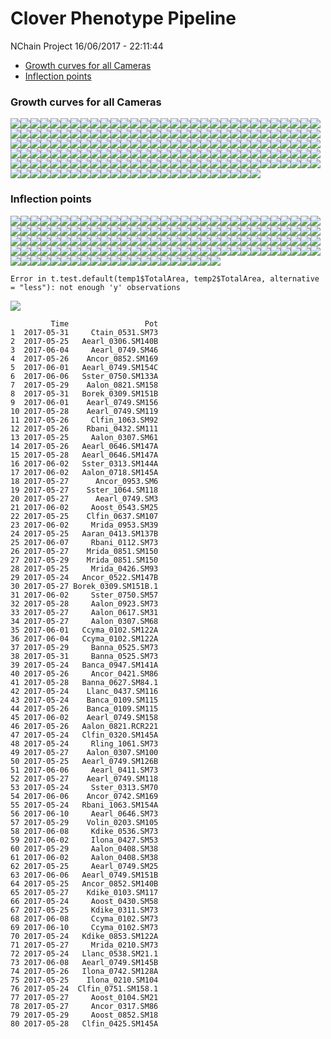 Clover Phenotype Pipeline
================
NChain Project
16/06/2017 - 22:11:44

-   [Growth curves for all Cameras](#growth-curves-for-all-cameras)
-   [Inflection points](#inflection-points)

### Growth curves for all Cameras

![](Report_files/figure-markdown_github/unnamed-chunk-3-1.png)![](Report_files/figure-markdown_github/unnamed-chunk-3-2.png)![](Report_files/figure-markdown_github/unnamed-chunk-3-3.png)![](Report_files/figure-markdown_github/unnamed-chunk-3-4.png)![](Report_files/figure-markdown_github/unnamed-chunk-3-5.png)![](Report_files/figure-markdown_github/unnamed-chunk-3-6.png)![](Report_files/figure-markdown_github/unnamed-chunk-3-7.png)![](Report_files/figure-markdown_github/unnamed-chunk-3-8.png)![](Report_files/figure-markdown_github/unnamed-chunk-3-9.png)![](Report_files/figure-markdown_github/unnamed-chunk-3-10.png)![](Report_files/figure-markdown_github/unnamed-chunk-3-11.png)![](Report_files/figure-markdown_github/unnamed-chunk-3-12.png)![](Report_files/figure-markdown_github/unnamed-chunk-3-13.png)![](Report_files/figure-markdown_github/unnamed-chunk-3-14.png)![](Report_files/figure-markdown_github/unnamed-chunk-3-15.png)![](Report_files/figure-markdown_github/unnamed-chunk-3-16.png)![](Report_files/figure-markdown_github/unnamed-chunk-3-17.png)![](Report_files/figure-markdown_github/unnamed-chunk-3-18.png)![](Report_files/figure-markdown_github/unnamed-chunk-3-19.png)![](Report_files/figure-markdown_github/unnamed-chunk-3-20.png)![](Report_files/figure-markdown_github/unnamed-chunk-3-21.png)![](Report_files/figure-markdown_github/unnamed-chunk-3-22.png)![](Report_files/figure-markdown_github/unnamed-chunk-3-23.png)![](Report_files/figure-markdown_github/unnamed-chunk-3-24.png)![](Report_files/figure-markdown_github/unnamed-chunk-3-25.png)![](Report_files/figure-markdown_github/unnamed-chunk-3-26.png)![](Report_files/figure-markdown_github/unnamed-chunk-3-27.png)![](Report_files/figure-markdown_github/unnamed-chunk-3-28.png)![](Report_files/figure-markdown_github/unnamed-chunk-3-29.png)![](Report_files/figure-markdown_github/unnamed-chunk-3-30.png)![](Report_files/figure-markdown_github/unnamed-chunk-3-31.png)![](Report_files/figure-markdown_github/unnamed-chunk-3-32.png)![](Report_files/figure-markdown_github/unnamed-chunk-3-33.png)![](Report_files/figure-markdown_github/unnamed-chunk-3-34.png)![](Report_files/figure-markdown_github/unnamed-chunk-3-35.png)![](Report_files/figure-markdown_github/unnamed-chunk-3-36.png)![](Report_files/figure-markdown_github/unnamed-chunk-3-37.png)![](Report_files/figure-markdown_github/unnamed-chunk-3-38.png)![](Report_files/figure-markdown_github/unnamed-chunk-3-39.png)![](Report_files/figure-markdown_github/unnamed-chunk-3-40.png)![](Report_files/figure-markdown_github/unnamed-chunk-3-41.png)![](Report_files/figure-markdown_github/unnamed-chunk-3-42.png)![](Report_files/figure-markdown_github/unnamed-chunk-3-43.png)![](Report_files/figure-markdown_github/unnamed-chunk-3-44.png)![](Report_files/figure-markdown_github/unnamed-chunk-3-45.png)![](Report_files/figure-markdown_github/unnamed-chunk-3-46.png)![](Report_files/figure-markdown_github/unnamed-chunk-3-47.png)![](Report_files/figure-markdown_github/unnamed-chunk-3-48.png)![](Report_files/figure-markdown_github/unnamed-chunk-3-49.png)![](Report_files/figure-markdown_github/unnamed-chunk-3-50.png)![](Report_files/figure-markdown_github/unnamed-chunk-3-51.png)![](Report_files/figure-markdown_github/unnamed-chunk-3-52.png)![](Report_files/figure-markdown_github/unnamed-chunk-3-53.png)![](Report_files/figure-markdown_github/unnamed-chunk-3-54.png)![](Report_files/figure-markdown_github/unnamed-chunk-3-55.png)![](Report_files/figure-markdown_github/unnamed-chunk-3-56.png)![](Report_files/figure-markdown_github/unnamed-chunk-3-57.png)![](Report_files/figure-markdown_github/unnamed-chunk-3-58.png)![](Report_files/figure-markdown_github/unnamed-chunk-3-59.png)![](Report_files/figure-markdown_github/unnamed-chunk-3-60.png)![](Report_files/figure-markdown_github/unnamed-chunk-3-61.png)![](Report_files/figure-markdown_github/unnamed-chunk-3-62.png)![](Report_files/figure-markdown_github/unnamed-chunk-3-63.png)![](Report_files/figure-markdown_github/unnamed-chunk-3-64.png)![](Report_files/figure-markdown_github/unnamed-chunk-3-65.png)![](Report_files/figure-markdown_github/unnamed-chunk-3-66.png)![](Report_files/figure-markdown_github/unnamed-chunk-3-67.png)![](Report_files/figure-markdown_github/unnamed-chunk-3-68.png)![](Report_files/figure-markdown_github/unnamed-chunk-3-69.png)![](Report_files/figure-markdown_github/unnamed-chunk-3-70.png)![](Report_files/figure-markdown_github/unnamed-chunk-3-71.png)![](Report_files/figure-markdown_github/unnamed-chunk-3-72.png)![](Report_files/figure-markdown_github/unnamed-chunk-3-73.png)![](Report_files/figure-markdown_github/unnamed-chunk-3-74.png)![](Report_files/figure-markdown_github/unnamed-chunk-3-75.png)![](Report_files/figure-markdown_github/unnamed-chunk-3-76.png)![](Report_files/figure-markdown_github/unnamed-chunk-3-77.png)![](Report_files/figure-markdown_github/unnamed-chunk-3-78.png)![](Report_files/figure-markdown_github/unnamed-chunk-3-79.png)![](Report_files/figure-markdown_github/unnamed-chunk-3-80.png)![](Report_files/figure-markdown_github/unnamed-chunk-3-81.png)![](Report_files/figure-markdown_github/unnamed-chunk-3-82.png)![](Report_files/figure-markdown_github/unnamed-chunk-3-83.png)![](Report_files/figure-markdown_github/unnamed-chunk-3-84.png)![](Report_files/figure-markdown_github/unnamed-chunk-3-85.png)![](Report_files/figure-markdown_github/unnamed-chunk-3-86.png)![](Report_files/figure-markdown_github/unnamed-chunk-3-87.png)![](Report_files/figure-markdown_github/unnamed-chunk-3-88.png)![](Report_files/figure-markdown_github/unnamed-chunk-3-89.png)![](Report_files/figure-markdown_github/unnamed-chunk-3-90.png)![](Report_files/figure-markdown_github/unnamed-chunk-3-91.png)![](Report_files/figure-markdown_github/unnamed-chunk-3-92.png)![](Report_files/figure-markdown_github/unnamed-chunk-3-93.png)![](Report_files/figure-markdown_github/unnamed-chunk-3-94.png)![](Report_files/figure-markdown_github/unnamed-chunk-3-95.png)![](Report_files/figure-markdown_github/unnamed-chunk-3-96.png)![](Report_files/figure-markdown_github/unnamed-chunk-3-97.png)![](Report_files/figure-markdown_github/unnamed-chunk-3-98.png)![](Report_files/figure-markdown_github/unnamed-chunk-3-99.png)![](Report_files/figure-markdown_github/unnamed-chunk-3-100.png)![](Report_files/figure-markdown_github/unnamed-chunk-3-101.png)![](Report_files/figure-markdown_github/unnamed-chunk-3-102.png)![](Report_files/figure-markdown_github/unnamed-chunk-3-103.png)![](Report_files/figure-markdown_github/unnamed-chunk-3-104.png)![](Report_files/figure-markdown_github/unnamed-chunk-3-105.png)![](Report_files/figure-markdown_github/unnamed-chunk-3-106.png)![](Report_files/figure-markdown_github/unnamed-chunk-3-107.png)![](Report_files/figure-markdown_github/unnamed-chunk-3-108.png)![](Report_files/figure-markdown_github/unnamed-chunk-3-109.png)![](Report_files/figure-markdown_github/unnamed-chunk-3-110.png)![](Report_files/figure-markdown_github/unnamed-chunk-3-111.png)![](Report_files/figure-markdown_github/unnamed-chunk-3-112.png)![](Report_files/figure-markdown_github/unnamed-chunk-3-113.png)![](Report_files/figure-markdown_github/unnamed-chunk-3-114.png)![](Report_files/figure-markdown_github/unnamed-chunk-3-115.png)![](Report_files/figure-markdown_github/unnamed-chunk-3-116.png)![](Report_files/figure-markdown_github/unnamed-chunk-3-117.png)![](Report_files/figure-markdown_github/unnamed-chunk-3-118.png)![](Report_files/figure-markdown_github/unnamed-chunk-3-119.png)![](Report_files/figure-markdown_github/unnamed-chunk-3-120.png)![](Report_files/figure-markdown_github/unnamed-chunk-3-121.png)![](Report_files/figure-markdown_github/unnamed-chunk-3-122.png)![](Report_files/figure-markdown_github/unnamed-chunk-3-123.png)![](Report_files/figure-markdown_github/unnamed-chunk-3-124.png)![](Report_files/figure-markdown_github/unnamed-chunk-3-125.png)![](Report_files/figure-markdown_github/unnamed-chunk-3-126.png)![](Report_files/figure-markdown_github/unnamed-chunk-3-127.png)![](Report_files/figure-markdown_github/unnamed-chunk-3-128.png)![](Report_files/figure-markdown_github/unnamed-chunk-3-129.png)![](Report_files/figure-markdown_github/unnamed-chunk-3-130.png)![](Report_files/figure-markdown_github/unnamed-chunk-3-131.png)![](Report_files/figure-markdown_github/unnamed-chunk-3-132.png)![](Report_files/figure-markdown_github/unnamed-chunk-3-133.png)![](Report_files/figure-markdown_github/unnamed-chunk-3-134.png)![](Report_files/figure-markdown_github/unnamed-chunk-3-135.png)![](Report_files/figure-markdown_github/unnamed-chunk-3-136.png)![](Report_files/figure-markdown_github/unnamed-chunk-3-137.png)![](Report_files/figure-markdown_github/unnamed-chunk-3-138.png)![](Report_files/figure-markdown_github/unnamed-chunk-3-139.png)![](Report_files/figure-markdown_github/unnamed-chunk-3-140.png)![](Report_files/figure-markdown_github/unnamed-chunk-3-141.png)![](Report_files/figure-markdown_github/unnamed-chunk-3-142.png)![](Report_files/figure-markdown_github/unnamed-chunk-3-143.png)![](Report_files/figure-markdown_github/unnamed-chunk-3-144.png)![](Report_files/figure-markdown_github/unnamed-chunk-3-145.png)![](Report_files/figure-markdown_github/unnamed-chunk-3-146.png)![](Report_files/figure-markdown_github/unnamed-chunk-3-147.png)![](Report_files/figure-markdown_github/unnamed-chunk-3-148.png)![](Report_files/figure-markdown_github/unnamed-chunk-3-149.png)![](Report_files/figure-markdown_github/unnamed-chunk-3-150.png)![](Report_files/figure-markdown_github/unnamed-chunk-3-151.png)![](Report_files/figure-markdown_github/unnamed-chunk-3-152.png)![](Report_files/figure-markdown_github/unnamed-chunk-3-153.png)![](Report_files/figure-markdown_github/unnamed-chunk-3-154.png)![](Report_files/figure-markdown_github/unnamed-chunk-3-155.png)![](Report_files/figure-markdown_github/unnamed-chunk-3-156.png)![](Report_files/figure-markdown_github/unnamed-chunk-3-157.png)![](Report_files/figure-markdown_github/unnamed-chunk-3-158.png)![](Report_files/figure-markdown_github/unnamed-chunk-3-159.png)![](Report_files/figure-markdown_github/unnamed-chunk-3-160.png)![](Report_files/figure-markdown_github/unnamed-chunk-3-161.png)![](Report_files/figure-markdown_github/unnamed-chunk-3-162.png)![](Report_files/figure-markdown_github/unnamed-chunk-3-163.png)![](Report_files/figure-markdown_github/unnamed-chunk-3-164.png)![](Report_files/figure-markdown_github/unnamed-chunk-3-165.png)![](Report_files/figure-markdown_github/unnamed-chunk-3-166.png)![](Report_files/figure-markdown_github/unnamed-chunk-3-167.png)![](Report_files/figure-markdown_github/unnamed-chunk-3-168.png)![](Report_files/figure-markdown_github/unnamed-chunk-3-169.png)![](Report_files/figure-markdown_github/unnamed-chunk-3-170.png)![](Report_files/figure-markdown_github/unnamed-chunk-3-171.png)![](Report_files/figure-markdown_github/unnamed-chunk-3-172.png)![](Report_files/figure-markdown_github/unnamed-chunk-3-173.png)![](Report_files/figure-markdown_github/unnamed-chunk-3-174.png)![](Report_files/figure-markdown_github/unnamed-chunk-3-175.png)![](Report_files/figure-markdown_github/unnamed-chunk-3-176.png)![](Report_files/figure-markdown_github/unnamed-chunk-3-177.png)![](Report_files/figure-markdown_github/unnamed-chunk-3-178.png)![](Report_files/figure-markdown_github/unnamed-chunk-3-179.png)![](Report_files/figure-markdown_github/unnamed-chunk-3-180.png)

### Inflection points

![](Report_files/figure-markdown_github/unnamed-chunk-4-1.png)![](Report_files/figure-markdown_github/unnamed-chunk-4-2.png)![](Report_files/figure-markdown_github/unnamed-chunk-4-3.png)![](Report_files/figure-markdown_github/unnamed-chunk-4-4.png)![](Report_files/figure-markdown_github/unnamed-chunk-4-5.png)![](Report_files/figure-markdown_github/unnamed-chunk-4-6.png)![](Report_files/figure-markdown_github/unnamed-chunk-4-7.png)![](Report_files/figure-markdown_github/unnamed-chunk-4-8.png)![](Report_files/figure-markdown_github/unnamed-chunk-4-9.png)![](Report_files/figure-markdown_github/unnamed-chunk-4-10.png)![](Report_files/figure-markdown_github/unnamed-chunk-4-11.png)![](Report_files/figure-markdown_github/unnamed-chunk-4-12.png)![](Report_files/figure-markdown_github/unnamed-chunk-4-13.png)![](Report_files/figure-markdown_github/unnamed-chunk-4-14.png)![](Report_files/figure-markdown_github/unnamed-chunk-4-15.png)![](Report_files/figure-markdown_github/unnamed-chunk-4-16.png)![](Report_files/figure-markdown_github/unnamed-chunk-4-17.png)![](Report_files/figure-markdown_github/unnamed-chunk-4-18.png)![](Report_files/figure-markdown_github/unnamed-chunk-4-19.png)![](Report_files/figure-markdown_github/unnamed-chunk-4-20.png)![](Report_files/figure-markdown_github/unnamed-chunk-4-21.png)![](Report_files/figure-markdown_github/unnamed-chunk-4-22.png)![](Report_files/figure-markdown_github/unnamed-chunk-4-23.png)![](Report_files/figure-markdown_github/unnamed-chunk-4-24.png)![](Report_files/figure-markdown_github/unnamed-chunk-4-25.png)![](Report_files/figure-markdown_github/unnamed-chunk-4-26.png)![](Report_files/figure-markdown_github/unnamed-chunk-4-27.png)![](Report_files/figure-markdown_github/unnamed-chunk-4-28.png)![](Report_files/figure-markdown_github/unnamed-chunk-4-29.png)![](Report_files/figure-markdown_github/unnamed-chunk-4-30.png)![](Report_files/figure-markdown_github/unnamed-chunk-4-31.png)![](Report_files/figure-markdown_github/unnamed-chunk-4-32.png)![](Report_files/figure-markdown_github/unnamed-chunk-4-33.png)![](Report_files/figure-markdown_github/unnamed-chunk-4-34.png)![](Report_files/figure-markdown_github/unnamed-chunk-4-35.png)![](Report_files/figure-markdown_github/unnamed-chunk-4-36.png)![](Report_files/figure-markdown_github/unnamed-chunk-4-37.png)![](Report_files/figure-markdown_github/unnamed-chunk-4-38.png)![](Report_files/figure-markdown_github/unnamed-chunk-4-39.png)![](Report_files/figure-markdown_github/unnamed-chunk-4-40.png)![](Report_files/figure-markdown_github/unnamed-chunk-4-41.png)![](Report_files/figure-markdown_github/unnamed-chunk-4-42.png)![](Report_files/figure-markdown_github/unnamed-chunk-4-43.png)![](Report_files/figure-markdown_github/unnamed-chunk-4-44.png)![](Report_files/figure-markdown_github/unnamed-chunk-4-45.png)![](Report_files/figure-markdown_github/unnamed-chunk-4-46.png)![](Report_files/figure-markdown_github/unnamed-chunk-4-47.png)![](Report_files/figure-markdown_github/unnamed-chunk-4-48.png)![](Report_files/figure-markdown_github/unnamed-chunk-4-49.png)![](Report_files/figure-markdown_github/unnamed-chunk-4-50.png)![](Report_files/figure-markdown_github/unnamed-chunk-4-51.png)![](Report_files/figure-markdown_github/unnamed-chunk-4-52.png)![](Report_files/figure-markdown_github/unnamed-chunk-4-53.png)![](Report_files/figure-markdown_github/unnamed-chunk-4-54.png)![](Report_files/figure-markdown_github/unnamed-chunk-4-55.png)![](Report_files/figure-markdown_github/unnamed-chunk-4-56.png)![](Report_files/figure-markdown_github/unnamed-chunk-4-57.png)![](Report_files/figure-markdown_github/unnamed-chunk-4-58.png)![](Report_files/figure-markdown_github/unnamed-chunk-4-59.png)![](Report_files/figure-markdown_github/unnamed-chunk-4-60.png)![](Report_files/figure-markdown_github/unnamed-chunk-4-61.png)![](Report_files/figure-markdown_github/unnamed-chunk-4-62.png)![](Report_files/figure-markdown_github/unnamed-chunk-4-63.png)![](Report_files/figure-markdown_github/unnamed-chunk-4-64.png)![](Report_files/figure-markdown_github/unnamed-chunk-4-65.png)![](Report_files/figure-markdown_github/unnamed-chunk-4-66.png)![](Report_files/figure-markdown_github/unnamed-chunk-4-67.png)![](Report_files/figure-markdown_github/unnamed-chunk-4-68.png)![](Report_files/figure-markdown_github/unnamed-chunk-4-69.png)![](Report_files/figure-markdown_github/unnamed-chunk-4-70.png)![](Report_files/figure-markdown_github/unnamed-chunk-4-71.png)![](Report_files/figure-markdown_github/unnamed-chunk-4-72.png)![](Report_files/figure-markdown_github/unnamed-chunk-4-73.png)![](Report_files/figure-markdown_github/unnamed-chunk-4-74.png)![](Report_files/figure-markdown_github/unnamed-chunk-4-75.png)![](Report_files/figure-markdown_github/unnamed-chunk-4-76.png)![](Report_files/figure-markdown_github/unnamed-chunk-4-77.png)![](Report_files/figure-markdown_github/unnamed-chunk-4-78.png)![](Report_files/figure-markdown_github/unnamed-chunk-4-79.png)![](Report_files/figure-markdown_github/unnamed-chunk-4-80.png)![](Report_files/figure-markdown_github/unnamed-chunk-4-81.png)![](Report_files/figure-markdown_github/unnamed-chunk-4-82.png)![](Report_files/figure-markdown_github/unnamed-chunk-4-83.png)![](Report_files/figure-markdown_github/unnamed-chunk-4-84.png)![](Report_files/figure-markdown_github/unnamed-chunk-4-85.png)![](Report_files/figure-markdown_github/unnamed-chunk-4-86.png)![](Report_files/figure-markdown_github/unnamed-chunk-4-87.png)![](Report_files/figure-markdown_github/unnamed-chunk-4-88.png)![](Report_files/figure-markdown_github/unnamed-chunk-4-89.png)![](Report_files/figure-markdown_github/unnamed-chunk-4-90.png)![](Report_files/figure-markdown_github/unnamed-chunk-4-91.png)![](Report_files/figure-markdown_github/unnamed-chunk-4-92.png)![](Report_files/figure-markdown_github/unnamed-chunk-4-93.png)![](Report_files/figure-markdown_github/unnamed-chunk-4-94.png)![](Report_files/figure-markdown_github/unnamed-chunk-4-95.png)![](Report_files/figure-markdown_github/unnamed-chunk-4-96.png)![](Report_files/figure-markdown_github/unnamed-chunk-4-97.png)![](Report_files/figure-markdown_github/unnamed-chunk-4-98.png)![](Report_files/figure-markdown_github/unnamed-chunk-4-99.png)![](Report_files/figure-markdown_github/unnamed-chunk-4-100.png)![](Report_files/figure-markdown_github/unnamed-chunk-4-101.png)![](Report_files/figure-markdown_github/unnamed-chunk-4-102.png)![](Report_files/figure-markdown_github/unnamed-chunk-4-103.png)![](Report_files/figure-markdown_github/unnamed-chunk-4-104.png)![](Report_files/figure-markdown_github/unnamed-chunk-4-105.png)![](Report_files/figure-markdown_github/unnamed-chunk-4-106.png)![](Report_files/figure-markdown_github/unnamed-chunk-4-107.png)![](Report_files/figure-markdown_github/unnamed-chunk-4-108.png)![](Report_files/figure-markdown_github/unnamed-chunk-4-109.png)![](Report_files/figure-markdown_github/unnamed-chunk-4-110.png)![](Report_files/figure-markdown_github/unnamed-chunk-4-111.png)![](Report_files/figure-markdown_github/unnamed-chunk-4-112.png)![](Report_files/figure-markdown_github/unnamed-chunk-4-113.png)![](Report_files/figure-markdown_github/unnamed-chunk-4-114.png)![](Report_files/figure-markdown_github/unnamed-chunk-4-115.png)![](Report_files/figure-markdown_github/unnamed-chunk-4-116.png)![](Report_files/figure-markdown_github/unnamed-chunk-4-117.png)![](Report_files/figure-markdown_github/unnamed-chunk-4-118.png)![](Report_files/figure-markdown_github/unnamed-chunk-4-119.png)![](Report_files/figure-markdown_github/unnamed-chunk-4-120.png)![](Report_files/figure-markdown_github/unnamed-chunk-4-121.png)![](Report_files/figure-markdown_github/unnamed-chunk-4-122.png)![](Report_files/figure-markdown_github/unnamed-chunk-4-123.png)![](Report_files/figure-markdown_github/unnamed-chunk-4-124.png)![](Report_files/figure-markdown_github/unnamed-chunk-4-125.png)![](Report_files/figure-markdown_github/unnamed-chunk-4-126.png)![](Report_files/figure-markdown_github/unnamed-chunk-4-127.png)![](Report_files/figure-markdown_github/unnamed-chunk-4-128.png)![](Report_files/figure-markdown_github/unnamed-chunk-4-129.png)![](Report_files/figure-markdown_github/unnamed-chunk-4-130.png)![](Report_files/figure-markdown_github/unnamed-chunk-4-131.png)![](Report_files/figure-markdown_github/unnamed-chunk-4-132.png)![](Report_files/figure-markdown_github/unnamed-chunk-4-133.png)![](Report_files/figure-markdown_github/unnamed-chunk-4-134.png)![](Report_files/figure-markdown_github/unnamed-chunk-4-135.png)![](Report_files/figure-markdown_github/unnamed-chunk-4-136.png)![](Report_files/figure-markdown_github/unnamed-chunk-4-137.png)![](Report_files/figure-markdown_github/unnamed-chunk-4-138.png)![](Report_files/figure-markdown_github/unnamed-chunk-4-139.png)![](Report_files/figure-markdown_github/unnamed-chunk-4-140.png)![](Report_files/figure-markdown_github/unnamed-chunk-4-141.png)![](Report_files/figure-markdown_github/unnamed-chunk-4-142.png)![](Report_files/figure-markdown_github/unnamed-chunk-4-143.png)![](Report_files/figure-markdown_github/unnamed-chunk-4-144.png)![](Report_files/figure-markdown_github/unnamed-chunk-4-145.png)

    Error in t.test.default(temp1$TotalArea, temp2$TotalArea, alternative = "less"): not enough 'y' observations

![](Report_files/figure-markdown_github/unnamed-chunk-4-146.png)

             Time                 Pot
    1  2017-05-31     Ctain_0531.SM73
    2  2017-05-25   Aearl_0306.SM140B
    3  2017-06-04     Aearl_0749.SM46
    4  2017-05-26    Ancor_0852.SM169
    5  2017-06-01   Aearl_0749.SM154C
    6  2017-06-06   Sster_0750.SM133A
    7  2017-05-29    Aalon_0821.SM158
    8  2017-05-31   Borek_0309.SM151B
    9  2017-06-01    Aearl_0749.SM156
    10 2017-05-28    Aearl_0749.SM119
    11 2017-05-26     Clfin_1063.SM92
    12 2017-05-26    Rbani_0432.SM111
    13 2017-05-25     Aalon_0307.SM61
    14 2017-05-26   Aearl_0646.SM147A
    15 2017-05-28   Aearl_0646.SM147A
    16 2017-06-02   Sster_0313.SM144A
    17 2017-06-02   Aalon_0718.SM145A
    18 2017-05-27      Ancor_0953.SM6
    19 2017-05-27    Sster_1064.SM118
    20 2017-05-27      Aearl_0749.SM3
    21 2017-06-02     Aoost_0543.SM25
    22 2017-05-25    Clfin_0637.SM107
    23 2017-06-02     Mrida_0953.SM39
    24 2017-05-25   Aaran_0413.SM137B
    25 2017-06-07     Rbani_0112.SM73
    26 2017-05-27    Mrida_0851.SM150
    27 2017-05-29    Mrida_0851.SM150
    28 2017-05-25     Mrida_0426.SM93
    29 2017-05-24   Ancor_0522.SM147B
    30 2017-05-27 Borek_0309.SM151B.1
    31 2017-06-02     Sster_0750.SM57
    32 2017-05-28     Aalon_0923.SM73
    33 2017-05-27     Aalon_0617.SM31
    34 2017-05-27     Aalon_0307.SM68
    35 2017-06-01   Ccyma_0102.SM122A
    36 2017-06-04   Ccyma_0102.SM122A
    37 2017-05-29     Banna_0525.SM73
    38 2017-05-31     Banna_0525.SM73
    39 2017-05-24   Banca_0947.SM141A
    40 2017-05-26     Ancor_0421.SM86
    41 2017-05-28   Banna_0627.SM84.1
    42 2017-05-24    Llanc_0437.SM116
    43 2017-05-24    Banca_0109.SM115
    44 2017-05-26    Banca_0109.SM115
    45 2017-06-02    Aearl_0749.SM158
    46 2017-05-26   Aalon_0821.RCR221
    47 2017-05-24   Clfin_0320.SM145A
    48 2017-05-24     Rling_1061.SM73
    49 2017-05-27    Aalon_0307.SM100
    50 2017-05-25   Aearl_0749.SM126B
    51 2017-06-06     Aearl_0411.SM73
    52 2017-05-27    Aearl_0749.SM118
    53 2017-05-24     Sster_0313.SM70
    54 2017-06-06    Ancor_0742.SM169
    55 2017-05-24   Rbani_1063.SM154A
    56 2017-06-10     Aearl_0646.SM73
    57 2017-05-29    Volin_0203.SM105
    58 2017-06-08     Kdike_0536.SM73
    59 2017-06-02     Ilona_0427.SM53
    60 2017-05-29     Aalon_0408.SM38
    61 2017-06-02     Aalon_0408.SM38
    62 2017-05-25     Aearl_0749.SM25
    63 2017-06-06   Aearl_0749.SM151B
    64 2017-05-25   Ancor_0852.SM140B
    65 2017-05-27    Kdike_0103.SM117
    66 2017-05-24     Aoost_0430.SM58
    67 2017-05-25     Kdike_0311.SM73
    68 2017-06-08     Ccyma_0102.SM73
    69 2017-06-10     Ccyma_0102.SM73
    70 2017-05-24   Kdike_0853.SM122A
    71 2017-05-27     Mrida_0210.SM73
    72 2017-05-24   Llanc_0538.SM21.1
    73 2017-06-08   Aearl_0749.SM145B
    74 2017-05-26   Ilona_0742.SM128A
    75 2017-05-25    Ilona_0210.SM104
    76 2017-05-24  Clfin_0751.SM158.1
    77 2017-05-27     Aoost_0104.SM21
    78 2017-05-27     Ancor_0317.SM86
    79 2017-05-29     Aoost_0852.SM18
    80 2017-05-28   Clfin_0425.SM145A
